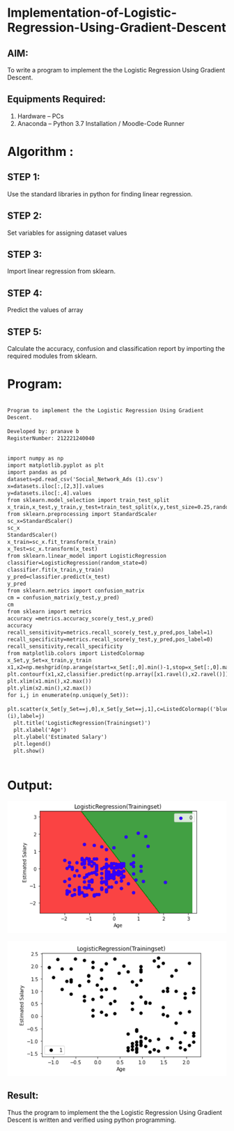 # Implementation-of-Logistic-Regression-Using-Gradient-Descent

## AIM:
To write a program to implement the the Logistic Regression Using Gradient Descent.

## Equipments Required:
1. Hardware – PCs
2. Anaconda – Python 3.7 Installation / Moodle-Code Runner

# Algorithm :

## STEP 1: 

Use the standard libraries in python for finding linear regression.

## STEP 2: 

Set variables for assigning dataset values

## STEP 3: 

Import linear regression from sklearn.

## STEP 4: 

Predict the values of array

## STEP 5:

Calculate the accuracy, confusion and classification report by importing the required modules from sklearn.

# Program:
```

Program to implement the the Logistic Regression Using Gradient Descent.

Developed by: pranave b
RegisterNumber: 212221240040
```
```

import numpy as np
import matplotlib.pyplot as plt
import pandas as pd
datasets=pd.read_csv('Social_Network_Ads (1).csv')
x=datasets.iloc[:,[2,3]].values
y=datasets.iloc[:,4].values
from sklearn.model_selection import train_test_split
x_train,x_test,y_train,y_test=train_test_split(x,y,test_size=0.25,random_state=0)
from sklearn.preprocessing import StandardScaler
sc_x=StandardScaler()
sc_x
StandardScaler()
x_train=sc_x.fit_transform(x_train)
x_Test=sc_x.transform(x_test)
from sklearn.linear_model import LogisticRegression
classifier=LogisticRegression(random_state=0)
classifier.fit(x_train,y_train)
y_pred=classifier.predict(x_test)
y_pred
from sklearn.metrics import confusion_matrix
cm = confusion_matrix(y_test,y_pred)
cm
from sklearn import metrics
accuracy =metrics.accuracy_score(y_test,y_pred)
accuracy
recall_sensitivity=metrics.recall_score(y_test,y_pred,pos_label=1)
recall_specificity=metrics.recall_score(y_test,y_pred,pos_label=0)
recall_sensitivity,recall_specificity
from matplotlib.colors import ListedColormap
x_Set,y_Set=x_train,y_train
x1,x2=np.meshgrid(np.arange(start=x_Set[:,0].min()-1,stop=x_Set[:,0].max()+1,step=0.01),np.arange(start=x_Set[:,1].min()-1,stop=x_Set[:,1].max()+1,step=0.01))
plt.contourf(x1,x2,classifier.predict(np.array([x1.ravel(),x2.ravel()]).T).reshape(x1.shape),alpha=0.75,cmap=ListedColormap(('red','green')))
plt.xlim(x1.min(),x2.max())
plt.ylim(x2.min(),x2.max())
for i,j in enumerate(np.unique(y_Set)):
  plt.scatter(x_Set[y_Set==j,0],x_Set[y_Set==j,1],c=ListedColormap(('blue','black'))(i),label=j)
  plt.title('LogisticRegression(Trainingset)')
  plt.xlabel('Age')
  plt.ylabel('Estimated Salary')
  plt.legend()
  plt.show()


```

# Output:

![output](./OUTPUT1.png)

![output](./OUTPUT2.png)


## Result:
Thus the program to implement the the Logistic Regression Using Gradient Descent is written and verified using python programming.

